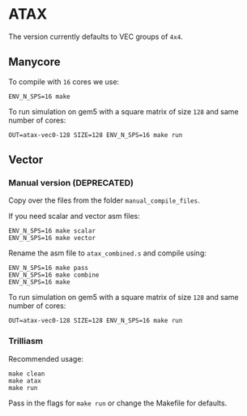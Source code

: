 # ATAX

The version currently defaults to VEC groups of `4x4`. 

## Manycore
To compile with `16` cores we use:
```
ENV_N_SPS=16 make
```
To run simulation on gem5 with a square matrix of size `128` and same number of cores:
```
OUT=atax-vec0-128 SIZE=128 ENV_N_SPS=16 make run
```

## Vector

### Manual version (DEPRECATED)
Copy over the files from the folder `manual_compile_files`.

If you need scalar and vector asm files:
```
ENV_N_SPS=16 make scalar
ENV_N_SPS=16 make vector
```
Rename the asm file to `atax_combined.s` and compile using:
```
ENV_N_SPS=16 make pass
ENV_N_SPS=16 make combine
ENV_N_SPS=16 make
```
To run simulation on gem5 with a square matrix of size `128` and same number of cores:
```
OUT=atax-vec0-128 SIZE=128 ENV_N_SPS=16 make run
```

### Trilliasm

Recommended usage:
```
make clean
make atax
make run
```
Pass in the flags for `make run` or change the Makefile for defaults.